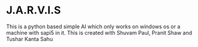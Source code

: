 # J.A.R.V.I.S
This is a python based simple AI which only works on windows os or a machine with sapi5 in it.
This is created with Shuvam Paul, Pranit Shaw and Tushar Kanta Sahu

